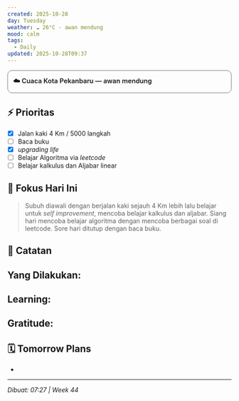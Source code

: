 ```yaml
---
created: 2025-10-28
day: Tuesday
weather: ☁️ 26°C - awan mendung
mood: calm
tags:
  - Daily
updated: 2025-10-28T09:37
---
```


<details style="
  border: 1px solid #777;
  border-radius: 10px;
  padding: 8px 12px;
  margin: 12px 0;
  backdrop-filter: blur(6px);
  background-color: color-mix(in srgb, var(--background-primary) 90%, transparent);
  transition: all 0.3s ease;
">
  <summary style="
    font-size: 1.05em;
    font-weight: 600;
    cursor: pointer;
    display: flex;
    align-items: center;
    gap: 8px;
    list-style: none;
    padding: 4px 0;
  ">
    ☁️ Cuaca Kota Pekanbaru — awan mendung
  </summary>

  <div style="margin-top: 8px; padding-left: 6px; line-height: 1.7; font-size: 0.95em;">

  <p><b>🌡️ Suhu Udara</b><br>
  • Saat ini: <b>26°C</b> (terasa 26°C)<br>
  • Range: 26°C - 26°C</p>

  <p><b>🌤️ Kondisi Atmosfer</b><br>
  • 💧 Kelembaban: 89%<br>
  • 🌬️ Angin: 0 m/s ↓ U<br>
  • ☁️ Awan: 97%<br>
  • 👁️ Jarak Pandang: 6.0 km<br>
  • 🔽 Tekanan: 1011 hPa</p>

  <p><b>🌅 Matahari</b><br>
  • Terbit: 05.54 | Terbenam: 18.00</p>

  </div>
</details>

## ⚡ Prioritas
- [x] Jalan kaki 4 Km / 5000 langkah
- [ ] Baca buku 
- [x] *upgrading life*
- [ ] Belajar Algoritma via *leetcode*
- [ ] Belajar kalkulus dan Aljabar linear

## 🎯 Fokus Hari Ini
>  Subuh diawali dengan berjalan kaki sejauh 4 Km lebih lalu belajar untuk *self improvement*, mencoba belajar kalkulus dan aljabar. Siang hari mencoba belajar algoritma dengan mencoba berbagai soal di leetcode. Sore hari ditutup dengan baca buku.





## 📝 Catatan
**Yang Dilakukan:**
- 

**Learning:**
- 

**Gratitude:**
- 


## 🗓️ Tomorrow Plans 
- 


---
*Dibuat: 07:27 | Week 44*